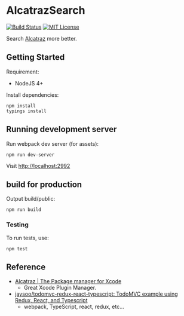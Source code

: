 # AlcatrazSearch

[![Build Status](https://travis-ci.org/starhoshi/AlcatrazSearch.svg?branch=master)](https://travis-ci.org/starhoshi/AlcatrazSearch)
[![MIT License](http://img.shields.io/badge/license-MIT-blue.svg?style=flat)](LICENSE)


Search [Alcatraz](http://alcatraz.io/) more better.

## Getting Started

Requirement:

- NodeJS 4+

Install dependencies:

```
npm install
typings install
```

## Running development server

Run webpack dev server (for assets):

```
npm run dev-server
```

Visit [http://localhost:2992](http://localhost:2992)

## build for production

Output build/public:

```
npm run build
```


### Testing

To run tests, use:

```
npm test
```

## Reference

*  [Alcatraz | The Package manager for Xcode](http://alcatraz.io/)
    * Great Xcode Plugin Manager.
* [jaysoo/todomvc-redux-react-typescript: TodoMVC example using Redux, React, and Typescript](https://github.com/jaysoo/todomvc-redux-react-typescript)
    * webpack, TypeScript, react, redux, etc...
